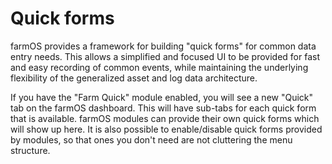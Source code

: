 # Quick forms

farmOS provides a framework for building "quick forms" for common data entry
needs. This allows a simplified and focused UI to be provided for fast and easy
recording of common events, while maintaining the underlying flexibility of
the generalized asset and log data architecture.

If you have the "Farm Quick" module enabled, you will see a new "Quick" tab on
the farmOS dashboard. This will have sub-tabs for each quick form that is
available. farmOS modules can provide their own quick forms which will show up
here. It is also possible to enable/disable quick forms provided by modules, so
that ones you don't need are not cluttering the menu structure.

